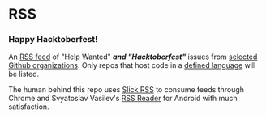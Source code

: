 # RSS

### Happy Hacktoberfest!

An [RSS feed](https://botonomi.github.io/RSS/feed.xml) of "Help Wanted" ***and "Hacktoberfest"*** issues from [selected Github organizations](.github/workflows/RSS.yml#L25). 
Only repos that host code in a [defined language](.github/workflows/RSS.yml#L26) will be listed.

The human behind this repo uses [Slick RSS](https://github.com/hecktarzuli/slick-rss) to consume feeds through Chrome and Svyatoslav Vasilev's [RSS Reader](https://play.google.com/store/apps/details?id=com.madsvyat.simplerssreader&hl=en_US) for Android with much satisfaction.
